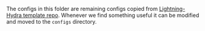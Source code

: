 The configs in this folder are remaining configs copied from [Lightning-Hydra template repo](https://github.com/ashleve/lightning-hydra-template). Whenever we find something useful it can be modified and moved to the `configs` directory.